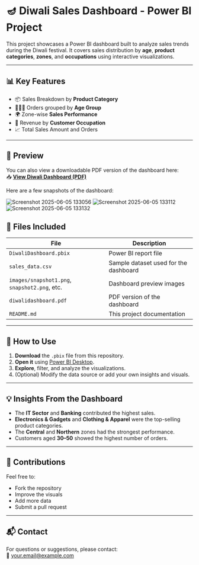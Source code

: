 # 🪔 Diwali Sales Dashboard - Power BI Project

This project showcases a Power BI dashboard built to analyze sales trends during the Diwali festival. It covers sales distribution by **age**, **product categories**, **zones**, and **occupations** using interactive visualizations.

---

## 📊 Key Features

- 📦 Sales Breakdown by **Product Category**
- 🧑‍🤝‍🧑 Orders grouped by **Age Group**
- 🌍 Zone-wise **Sales Performance**
- 👔 Revenue by **Customer Occupation**
- 📈 Total Sales Amount and Orders

---

## 📸 Preview
You can  also view a downloadable PDF version of the dashboard here:  
📥 [**View Diwali Dashboard (PDF)**](diwalidashboard.pdf)

Here are a few snapshots of the dashboard:

![Screenshot 2025-06-05 133056](https://github.com/user-attachments/assets/c1d94261-c949-40d3-8dac-cbeb82f5636c)
![Screenshot 2025-06-05 133112](https://github.com/user-attachments/assets/9d6491f5-cecc-4880-a961-6849d7401af6)
![Screenshot 2025-06-05 133132](https://github.com/user-attachments/assets/7228b56a-7bce-4d44-b35c-d053c864b964)






## 📂 Files Included

| File | Description |
|------|-------------|
| `DiwaliDashboard.pbix` | Power BI report file |
| `sales_data.csv` | Sample dataset used for the dashboard |
| `images/snapshot1.png`, `snapshot2.png`, etc. | Dashboard preview images |
| `diwalidashboard.pdf` | PDF version of the dashboard |
| `README.md` | This project documentation |

---

## 🚀 How to Use

1. **Download** the `.pbix` file from this repository.
2. **Open it** using [Power BI Desktop](https://powerbi.microsoft.com/desktop/).
3. **Explore**, filter, and analyze the visualizations.
4. (Optional) Modify the data source or add your own insights and visuals.

---

## 💡 Insights From the Dashboard

- The **IT Sector** and **Banking** contributed the highest sales.
- **Electronics & Gadgets** and **Clothing & Apparel** were the top-selling product categories.
- The **Central** and **Northern** zones had the strongest performance.
- Customers aged **30–50** showed the highest number of orders.

---



## 🤝 Contributions

Feel free to:
- Fork the repository
- Improve the visuals
- Add more data
- Submit a pull request

---

## 📬 Contact

For questions or suggestions, please contact:  
📧 your.email@example.com
